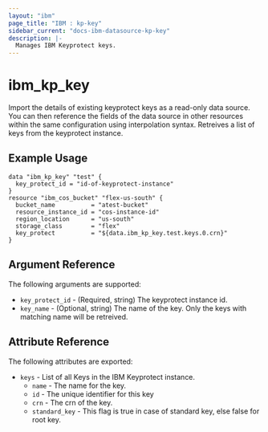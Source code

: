 ```yaml
---
layout: "ibm"
page_title: "IBM : kp-key"
sidebar_current: "docs-ibm-datasource-kp-key"
description: |-
  Manages IBM Keyprotect keys.
---
```


# ibm\_kp_key

Import the details of existing keyprotect keys as a read-only data source. You can then reference the fields of the data source in other resources within the same configuration using interpolation syntax. Retreives a list of keys from the keyprotect instance.

## Example Usage

```hcl
data "ibm_kp_key" "test" {
  key_protect_id = "id-of-keyprotect-instance"
}
resource "ibm_cos_bucket" "flex-us-south" {
  bucket_name          = "atest-bucket"
  resource_instance_id = "cos-instance-id"
  region_location      = "us-south"
  storage_class        = "flex"
  key_protect          = "${data.ibm_kp_key.test.keys.0.crn}"
}
```

## Argument Reference

The following arguments are supported:

* `key_protect_id` - (Required, string) The keyprotect instance id.
* `key_name` - (Optional, string) The name of the key. Only the keys with matching name will be retreived.


## Attribute Reference

The following attributes are exported:

* `keys` - List of all Keys in the IBM Keyprotect instance.
  * `name` - The name for the key.
  * `id` - The unique identifier for this key
  * `crn` - The crn of the key.
  * `standard_key` - This flag is true in case of standard key, else false for root key.

